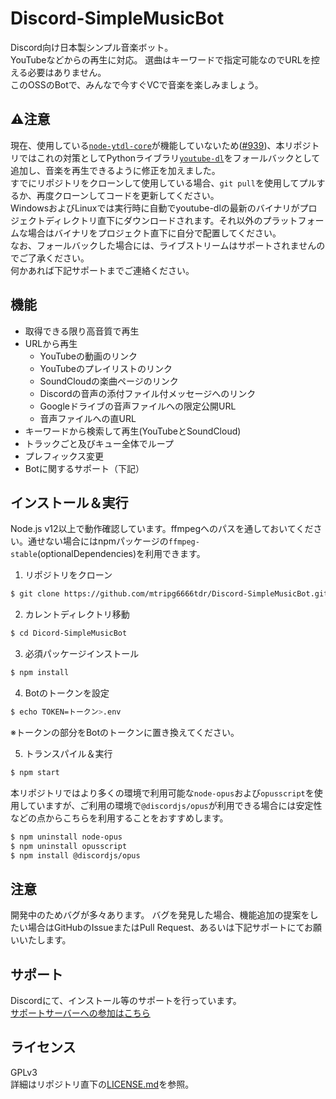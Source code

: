 # Discord-SimpleMusicBot
Discord向け日本製シンプル音楽ボット。  
YouTubeなどからの再生に対応。
選曲はキーワードで指定可能なのでURLを控える必要はありません。  
このOSSのBotで、みんなで今すぐVCで音楽を楽しみましょう。

## :warning:注意
現在、使用している[`node-ytdl-core`](https://github.com/fent/node-ytdl-core)が機能していないため([#939](https://github.com/fent/node-ytdl-core/issues/939))、本リポジトリではこれの対策としてPythonライブラリ[`youtube-dl`](https://github.com/ytdl-org/youtube-dl)をフォールバックとして追加し、音楽を再生できるように修正を加えました。  
すでにリポジトリをクローンして使用している場合、`git pull`を使用してプルするか、再度クローンしてコードを更新してください。  
WindowsおよびLinuxでは実行時に自動でyoutube-dlの最新のバイナリがプロジェクトディレクトリ直下にダウンロードされます。それ以外のプラットフォームな場合はバイナリをプロジェクト直下に自分で配置してください。  
なお、フォールバックした場合には、ライブストリームはサポートされませんのでご了承ください。  
何かあれば下記サポートまでご連絡ください。

## 機能
- 取得できる限り高音質で再生
- URLから再生
  - YouTubeの動画のリンク
  - YouTubeのプレイリストのリンク
  - SoundCloudの楽曲ページのリンク
  - Discordの音声の添付ファイル付メッセージへのリンク
  - Googleドライブの音声ファイルへの限定公開URL
  - 音声ファイルへの直URL
- キーワードから検索して再生(YouTubeとSoundCloud)
- トラックごと及びキュー全体でループ
- プレフィックス変更
- Botに関するサポート（下記）

## インストール＆実行
Node.js v12以上で動作確認しています。ffmpegへのパスを通しておいてください。通せない場合にはnpmパッケージの`ffmpeg-stable`(optionalDependencies)を利用できます。  

1. リポジトリをクローン
```bash
$ git clone https://github.com/mtripg6666tdr/Discord-SimpleMusicBot.git
```

2. カレントディレクトリ移動
```bash
$ cd Dicord-SimpleMusicBot
```

3. 必須パッケージインストール
```bash
$ npm install
```

4. Botのトークンを設定
```bash
$ echo TOKEN=トークン>.env
```
※トークンの部分をBotのトークンに置き換えてください。

5. トランスパイル＆実行
```bash
$ npm start
```

本リポジトリではより多くの環境で利用可能な`node-opus`および`opusscript`を使用していますが、ご利用の環境で`@discordjs/opus`が利用できる場合には安定性などの点からこちらを利用することをおすすめします。
```bash
$ npm uninstall node-opus
$ npm uninstall opusscript
$ npm install @discordjs/opus
```

## 注意
開発中のためバグが多々あります。
バグを発見した場合、機能追加の提案をしたい場合はGitHubのIssueまたはPull Request、あるいは下記サポートにてお願いいたします。

## サポート
Discordにて、インストール等のサポートを行っています。  
[サポートサーバーへの参加はこちら](https://discord.gg/7DrAEXBMHe)

## ライセンス
GPLv3  
詳細はリポジトリ直下の[LICENSE.md](LICENSE.md)を参照。
